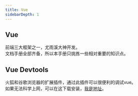 ```yaml
---
title: Vue
sidebarDepth: 1
---
```

## Vue
前端三大框架之一，尤雨溪大神开发。  
文档手册全部齐备，所以本手册只挑拣一些相对重要的知识点。

## Vue Devtools
火狐和谷歌浏览器的扩展插件，通过此插件可以很便利的调试vue。  
如果无法科学上网，可以在这下载安装，[我是地址](https://github.com/vuejs/vue-devtools)。